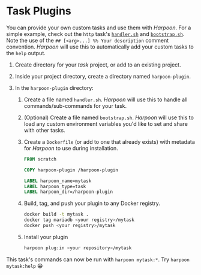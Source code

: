 # Task Plugins

You can provide your own custom tasks and use them with _Harpoon_. For a
simple example, check out the `http` task's
[`handler.sh`](../../../tasks/http/handler.sh) and
[`bootstrap.sh`](../../../tasks/http/bootstrap.sh). Note the use of the
`## [<arg>...] %% Your description` comment convention. _Harpoon_ will
use this to automatically add your custom tasks to the `help` output.

1. Create directory for your _task_ project, or add to an existing
   project.
2. Inside your project directory, create a directory named
   `harpoon-plugin`.
3. In the `harpoon-plugin` directory:

   1. Create a file named `handler.sh`. _Harpoon_ will use this to
      handle all commands/sub-commands for your task.

   2. (Optional) Create a file named `bootstrap.sh`. _Harpoon_ will use
      this to load any custom environment variables you'd like to set
      and share with other tasks.

   3. Create a `Dockerfile` (or add to one that already exists) with
      metadata for _Harpoon_ to use during installation.

      ```dockerfile
      FROM scratch
      
      COPY harpoon-plugin /harpoon-plugin
      
      LABEL harpoon_name=mytask
      LABEL harpoon_type=task
      LABEL harpoon_dir=/harpoon-plugin
      ```

   4. Build, tag, and push your plugin to any Docker registry.

      ```bash
      docker build -t mytask .
      docker tag mariadb <your registry>/mytask
      docker push <your registry>/mytask
      ```

   5. Install your plugin

      ```bash
      harpoon plug:in <your repository>/mytask
      ```

This task's commands can now be run with `harpoon mytask:*`. Try `harpoon
mytask:help` 😁
